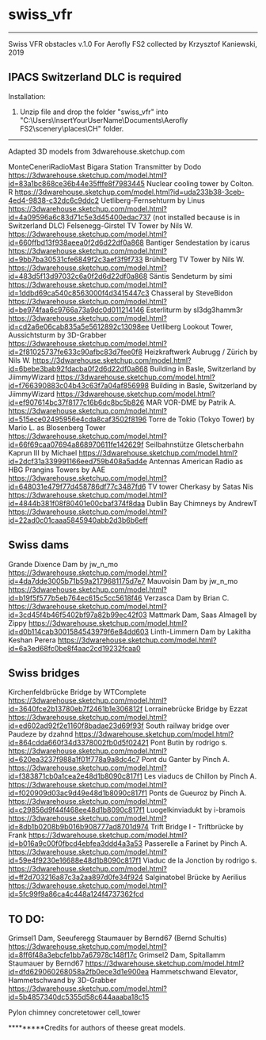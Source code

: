 # swiss_vfr

-------------------------------------

Swiss VFR obstacles v.1.0
For Aerofly FS2 collected by Krzysztof Kaniewski, 2019

IPACS Switzerland DLC is required
-------------------------------------

Installation:

1.  Unzip file and drop the folder "swiss_vfr" 
    into "C:\Users\InsertYourUserName\Documents\Aerofly FS2\scenery\places\CH" folder.

-------------------------------------	

Adapted 3D models from 3dwarehouse.sketchup.com

MonteCeneriRadioMast Bigara Station Transmitter by Dodo https://3dwarehouse.sketchup.com/model.html?id=83a1bc868ce36b44e35fffe8f7983445
Nuclear cooling tower by Colton. R https://3dwarehouse.sketchup.com/model.html?id=uda233b38-3ceb-4ed4-9838-c32dc6c9ddc2
Uetliberg-Fernsehturm by Linus https://3dwarehouse.sketchup.com/model.html?id=4a09596a6c83d71c5e3d45400edac737 (not installed because is in Switzerland DLC)
Felsenegg-Girstel TV Tower by Nils W. https://3dwarehouse.sketchup.com/model.html?id=660ffbd13f938aeea0f2d6d22df0a868
Bantiger Sendestation by icarus https://3dwarehouse.sketchup.com/model.html?id=9bb7ba30531cfe6849f2c3aef3f9f733
Brühlberg TV Tower by Nils W. https://3dwarehouse.sketchup.com/model.html?id=483d5f13d97032c6a0f2d6d22df0a868
Säntis Sendeturm by simi https://3dwarehouse.sketchup.com/model.html?id=1ddbd69ca540c8563000f4d3415447c3
Chasseral by SteveBidon https://3dwarehouse.sketchup.com/model.html?id=be974faa6c9766a73a9dc0d011214146
Esterliturm by sl3dg3hamm3r https://3dwarehouse.sketchup.com/model.html?id=cd2a6e06cab835a5e5612892c13098ee
Uetliberg Lookout Tower, Aussichtsturm by 3D-Grabber https://3dwarehouse.sketchup.com/model.html?id=2f81025737fe633c90afbc83d7fee0f8
Heizkraftwerk Aubrugg / Zürich by Nils W. https://3dwarehouse.sketchup.com/model.html?id=6bebe3bab92fdacba0f2d6d22df0a868
Building in Basle, Switzerland by JiimmyWizard https://3dwarehouse.sketchup.com/model.html?id=f766390883c04b43c63f7a04af856998
Building in Basle, Switzerland by JiimmyWizard https://3dwarehouse.sketchup.com/model.html?id=ef907614bc37f8177c16b6dc8bc5b826
MAR VOR-DME by Patrik A. https://3dwarehouse.sketchup.com/model.html?id=515ece02495956e4cda8caf3502f8196
Torre de Tokio (Tokyo Tower) by Mario L. as Blosenberg Tower https://3dwarehouse.sketchup.com/model.html?id=66f69caa07694a868970611fe142629f
Seilbahnstütze Gletscherbahn Kaprun III by Michael https://3dwarehouse.sketchup.com/model.html?id=2dcf31a339991166eed759b408a5ad4e
Antennas American Radio as HBG Prangins Towers by AAE https://3dwarehouse.sketchup.com/model.html?id=648031e479f77d458786df77c3487fd6
TV tower Cherkasy by Satas Nis https://3dwarehouse.sketchup.com/model.html?id=4844b381f08f80401e00cbaf374f8daa
Dublin Bay Chimneys by AndrewT https://3dwarehouse.sketchup.com/model.html?id=22ad0c01caaa5845940abb2d3b6b6eff

Swiss dams
----------
Grande Dixence Dam by jw_n_mo https://3dwarehouse.sketchup.com/model.html?id=4da7dde3005b71b59a2179681175d7e7
Mauvoisin Dam by jw_n_mo https://3dwarehouse.sketchup.com/model.html?id=b19f5f577b5eb764ec615c5cc5618f46
Verzasca Dam by Brian C. https://3dwarehouse.sketchup.com/model.html?id=3cd45f4b46f5402bf97a82b99ec42f03
Mattmark Dam, Saas Almagell by Zippy https://3dwarehouse.sketchup.com/model.html?id=d0b114cab3001584543979f6e84dd603
Linth-Limmern Dam by Lakitha Keshan Perera https://3dwarehouse.sketchup.com/model.html?id=6a3ed68fc0be8f4aac2cd19232fcaa0

Swiss bridges
-------------
Kirchenfeldbrücke Bridge by WTComplete  https://3dwarehouse.sketchup.com/model.html?id=3640fce2b13780eb7f2461b1e306812f
Lorrainebrücke Bridge by Ezzat https://3dwarehouse.sketchup.com/model.html?id=ed602ad92f2e1160f8badae23d69f93f
South railway bridge over Paudeze by dzahnd https://3dwarehouse.sketchup.com/model.html?id=864cdda660f34d3378002fb0d5f02421
Pont Butin by rodrigo s. https://3dwarehouse.sketchup.com/model.html?id=620ea3237f988a1f01f778a9a8dc4c7
Pont du Ganter by Pinch A. https://3dwarehouse.sketchup.com/model.html?id=f383871cb0a1cea2e48d1b8090c817f1
Les viaducs de Chillon by Pinch A. https://3dwarehouse.sketchup.com/model.html?id=f020909d03ac9d49e48d1b8090c817f1
Ponts de Gueuroz by Pinch A. https://3dwarehouse.sketchup.com/model.html?id=c29856d9f44f468ee48d1b8090c817f1
Luogelkinviadukt by i-bramois https://3dwarehouse.sketchup.com/model.html?id=8db1b0208b9b016b908777ad8701d974
Trift Bridge I - Triftbrücke by Frank https://3dwarehouse.sketchup.com/model.html?id=b016a9c00f0fbcd4ebfea3ddd4a3a53
Passerelle a Farinet by Pinch A. https://3dwarehouse.sketchup.com/model.html?id=59e4f9230e16688e48d1b8090c817f1
Viaduc de la Jonction by rodrigo s. https://3dwarehouse.sketchup.com/model.html?id=ff2d703216a87c3a2aa897d0fe34f924
Salginatobel Brücke by Aerilius https://3dwarehouse.sketchup.com/model.html?id=5fc99f9a86ca4c448a124f4737362fcd

TO DO:
------
Grimsel1 Dam, Seeuferegg Staumauer by Bernd67 (Bernd Schultis) https://3dwarehouse.sketchup.com/model.html?id=8ff6f48a3ebcfe1bb7a67978c148f17c
Grimsel2 Dam, Spitallamm Staumauer by Bernd67 https://3dwarehouse.sketchup.com/model.html?id=dfd629060268058a2fb0ece3d1e900ea
Hammetschwand Elevator, Hammetschwand by 3D-Grabber https://3dwarehouse.sketchup.com/model.html?id=5b4857340dc5355d58c644aaaba18c15

Pylon
chimney
concretetower
cell_tower

*********Credits for authors of theese great models.
